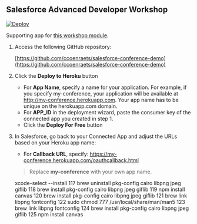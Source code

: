 ## Salesforce Advanced Developer Workshop

[![Deploy](https://www.herokucdn.com/deploy/button.png)](https://heroku.com/deploy)

Supporting app for [this workshop module](http://ccoenraets.github.io/salesforce-developer-advanced/Using-the-Salesforce1-Platform-APIs.html).

1. Access the following GitHub repository:

    [https://github.com/ccoenraets/salesforce-conference-demo](https://github.com/ccoenraets/salesforce-conference-demo)

1. Click the **Deploy to Heroku** button
    - For **App Name**, specify a name for your application. For example, if you specify my-conference, your application will be available at http://my-conference.herokuapp.com. Your app name has to be unique on the herokuapp.com domain.
    - For **APP_ID** in the deployment wizard, paste the consumer key of the connected app you created in step 1.
    - Click the **Deploy For Free** button

1. In Salesforce, go back to your Connected App and adjust the URLs based on your Heroku app name:
     - For **Callback URL**, specify: https://my-conference.herokuapp.com/oauthcallback.html

     > Replace **my-conference** with your own app name.


     xcode-select --install
  117  brew uninstall pkg-config cairo libpng jpeg giflib
  118  brew install pkg-config cairo libpng jpeg giflib
  119  npm install canvas
  120  brew install pkg-config cairo libpng jpeg giflib
  121  brew link libpng fontconfig
  122  sudo chmod 777 /usr/local/share/man/man5
  123  brew link libpng fontconfig
  124  brew install pkg-config cairo libpng jpeg giflib
  125  npm install canvas
